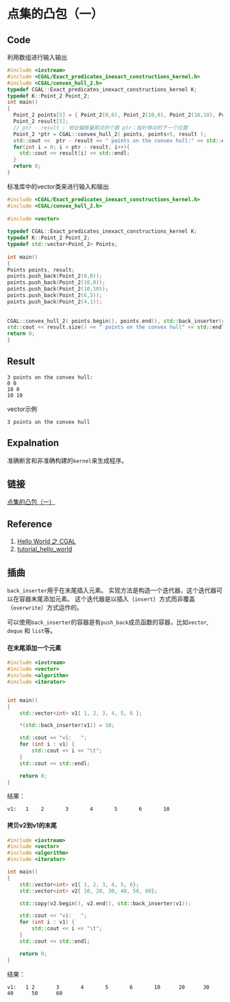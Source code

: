# 点集的凸包（一）

## Code 

利用数组进行输入输出

```cpp
#include <iostream>
#include <CGAL/Exact_predicates_inexact_constructions_kernel.h>
#include <CGAL/convex_hull_2.h>
typedef CGAL::Exact_predicates_inexact_constructions_kernel K;
typedef K::Point_2 Point_2;
int main()
{
  Point_2 points[5] = { Point_2(0,0), Point_2(10,0), Point_2(10,10), Point_2(6,5), Point_2(4,1) };
  Point_2 result[5];
  // ptr - result : 地址偏移量即点的个数 ptr：指针移动的下一个位置
  Point_2 *ptr = CGAL::convex_hull_2( points, points+5, result );
  std::cout <<  ptr - result << " points on the convex hull:" << std::endl;
  for(int i = 0; i < ptr - result; i++){
    std::cout << result[i] << std::endl;
  }
  return 0;
}
```
标准库中的vector类来进行输入和输出
```cpp
#include <CGAL/Exact_predicates_inexact_constructions_kernel.h>
#include <CGAL/convex_hull_2.h>
 
#include <vector>
 
typedef CGAL::Exact_predicates_inexact_constructions_kernel K;
typedef K::Point_2 Point_2;
typedef std::vector<Point_2> Points;
 
int main()
{
Points points, result;
points.push_back(Point_2(0,0));
points.push_back(Point_2(10,0));
points.push_back(Point_2(10,10));
points.push_back(Point_2(6,5));
points.push_back(Point_2(4,1));
 
 
CGAL::convex_hull_2( points.begin(), points.end(), std::back_inserter(result) );
std::cout << result.size() << " points on the convex hull" << std::endl;
return 0;
}

```
## Result

```
3 points on the convex hull:
0 0
10 0
10 10
```
vector示例

```
3 points on the convex hull
```

## Expalnation

准确断言和非准确构建的`kernel`来生成程序。

## 链接

[点集的凸包（一）](https://github.com/wblong/CGALDemo/tree/master/array_convex_hull_2)

## Reference

1. [Hello World 之 CGAL](https://www.cnblogs.com/myboat/p/9943738.html)
2. [tutorial_hello_world](https://doc.cgal.org/latest/Manual/tutorial_hello_world.html)


## 插曲

`back_inserter`用于在末尾插入元素。
实现方法是构造一个迭代器，这个迭代器可以在容器末尾添加元素。
这个迭代器是以插入（`insert`）方式而非覆盖（`overwrite`）方式运作的。

可以使用`back_inserter`的容器是有`push_back`成员函数的容器，比如`vector`, `deque` 和 `list`等。

#### 在末尾添加一个元素
```cpp
#include <iostream>
#include <vector>
#include <algorithm>
#include <iterator>


int main()
{
    std::vector<int> v1{ 1, 2, 3, 4, 5, 6 };

    *(std::back_inserter(v1)) = 10;

    std::cout << "v1:   ";
    for (int i : v1) {
        std::cout << i << "\t";
    }
    std::cout << std::endl;

    return 0;
}
```
结果：
```
v1:   1    2       3       4       5       6       10
```
#### 拷贝v2到v1的末尾

```cpp
#include <iostream>
#include <vector>
#include <algorithm>
#include <iterator>

int main()
{
    std::vector<int> v1{ 1, 2, 3, 4, 5, 6};
    std::vector<int> v2{ 10, 20, 30, 40, 50, 60};

    std::copy(v2.begin(), v2.end(), std::back_inserter(v1));

    std::cout << "v1:   ";
    for (int i : v1) {
        std::cout << i << "\t";
    }
    std::cout << std::endl;

    return 0;
}
```

结果：
```
v1:   1 2       3       4       5       6       10      20      30      40      50      60
```

